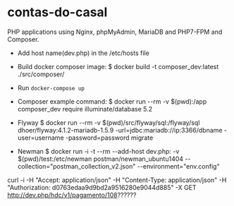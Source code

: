 # contas-do-casal
PHP applications using Nginx, phpMyAdmin, MariaDB and PHP7-FPM and Composer.

* Add host name(dev.php) in the /etc/hosts file

* Build docker composer image:
    $ docker build -t composer_dev:latest ./src/composer/

* Run `docker-compose up`

* Composer example command:
    $ docker run --rm -v $(pwd):/app composer_dev require illuminate/database 5.2

* Flyway
    $ docker run --rm -v $(pwd)/src/flyway/sql:/flyway/sql dhoer/flyway:4.1.2-mariadb-1.5.9 -url=jdbc:mariadb://ip:3366/dbname -user=username -password=password migrate

* Newman
    $ docker run -i -t --rm --add-host dev.php:<iplocal> -v $(pwd)/test:/etc/newman postman/newman_ubuntu1404 --collection="postman_collection_v2.json" --environment="env.config"



curl -i -H "Accept: application/json" -H "Content-Type: application/json" -H "Authorization: d0763edaa9d9bd2a9516280e9044d885" -X GET http://dev.php/hdc/v1/pagamento/108??????



